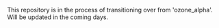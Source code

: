 This repository is in the process of transitioning over from 'ozone_alpha'. Will be updated in the coming days.
